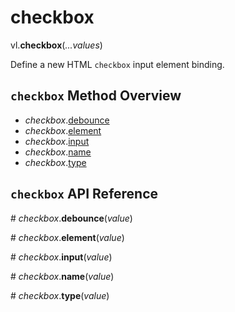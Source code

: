 # checkbox

vl.<b>checkbox</b>(<em>...values</em>)

Define a new HTML <code>checkbox</code> input element binding.

## <code>checkbox</code> Method Overview

* <em>checkbox</em>.<a href="#debounce">debounce</a>
* <em>checkbox</em>.<a href="#element">element</a>
* <em>checkbox</em>.<a href="#input">input</a>
* <em>checkbox</em>.<a href="#name">name</a>
* <em>checkbox</em>.<a href="#type">type</a>

## <code>checkbox</code> API Reference

<a name="debounce">#</a>
<em>checkbox</em>.<b>debounce</b>(<em>value</em>)

<a name="element">#</a>
<em>checkbox</em>.<b>element</b>(<em>value</em>)

<a name="input">#</a>
<em>checkbox</em>.<b>input</b>(<em>value</em>)

<a name="name">#</a>
<em>checkbox</em>.<b>name</b>(<em>value</em>)

<a name="type">#</a>
<em>checkbox</em>.<b>type</b>(<em>value</em>)

